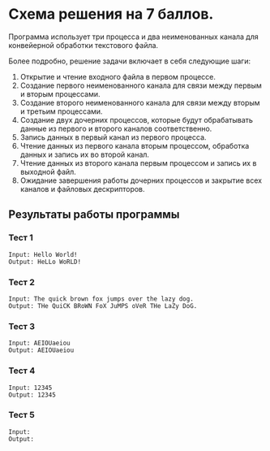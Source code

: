 # Схема решения на 7 баллов.
Программа использует три процесса и два неименованных канала для конвейерной обработки текстового файла.

Более подробно, решение задачи включает в себя следующие шаги:

1. Открытие и чтение входного файла в первом процессе.
2. Создание первого неименованного канала для связи между первым и вторым процессами.
3. Создание второго неименованного канала для связи между вторым и третьим процессами.
4. Создание двух дочерних процессов, которые будут обрабатывать данные из первого и второго каналов соответственно.
5. Запись данных в первый канал из первого процесса.
6. Чтение данных из первого канала вторым процессом, обработка данных и запись их во второй канал.
7. Чтение данных из второго канала первым процессом и запись их в выходной файл.
8. Ожидание завершения работы дочерних процессов и закрытие всех каналов и файловых дескрипторов.

## Результаты работы программы
### Тест 1
```
Input: Hello World!
Output: HeLLo WoRLD!
```

### Тест 2
```
Input: The quick brown fox jumps over the lazy dog.
Output: THe QuiCK BRoWN FoX JuMPS oVeR THe LaZy DoG.
```

### Тест 3
```
Input: AEIOUaeiou
Output: AEIOUaeiou
```

### Тест 4
```
Input: 12345
Output: 12345
```

### Тест 5
```
Input: 
Output: 
```